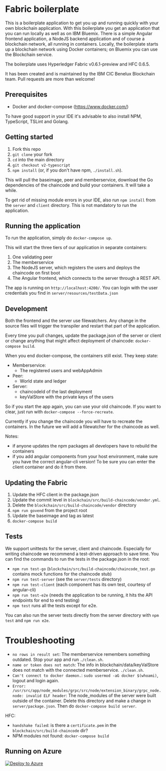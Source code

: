 # Fabric boilerplate
This is a boilerplate application to get you up and running quickly with your own blockchain application. With this boilerplate you get an application that you can run locally as well as on IBM Bluemix. There is a simple Angular frontend application, a NodeJS backend application and of course a blockchain network, all running in containers. Locally, the boilerplate starts up a blockchain network using Docker containers; on Bluemix you can use the Blockchain service.

The boilerplate uses Hyperledger Fabric v0.6.1-preview and HFC 0.6.5.

It has been created and is maintained by the IBM CIC Benelux Blockchain team. Pull requests are more than welcome!

## Prerequisites
- Docker and docker-compose (https://www.docker.com/)

To have good support in your IDE it's advisable to also install NPM, TypeScript, TSLint and Golang.

## Getting started
1. Fork this repo  
2. `git clone` your fork  
3. `cd` into the main directory  
4. `git checkout v2-typescript`  
5. `npm install` (or, if you don't have npm, `./install.sh`).  

This will pull the baseimage, peer and memberservice, download the Go dependencies of the chaincode and build your containers. It will take a while.  

To get rid of missing module errors in your IDE, also run `npm install` from the `server` and `client` directory. This is not mandatory to run the application.

## Running the application
To run the application, simply do `docker-compose up`.

This will start the three tiers of our application in separate containers:  
1. One validating peer  
2. The memberservice  
3. The NodeJS server, which registers the users and deploys the chaincode on first boot  
4. The Angular frontend, which connects to the server through a REST API.  

The app is running on `http://localhost:4200/`. You can login with the user credentials you find in `server/resources/testData.json`  

## Development
Both the frontend and the server use filewatchers. Any change in the source files will trigger the transpiler and restart that part of the application.  

Every time you pull changes, update the package.json of the server or client or change anything that might affect deployment of chaincode: `docker-compose build`.  

When you end docker-compose, the containers still exist. They keep state:  
- Memberservice:  
  - The registered users and webAppAdmin  
- Peer:  
  - World state and ledger  
- Server:  
  - chaincodeId of the last deployment  
  - keyValStore with the private keys of the users  

So if you start the app again, you can use your old chaincode. If you want to clear, just run with `docker-compose --force-recreate`.  

Currently if you change the chaincode you will have to recreate the containers. In the future we will add a filewatcher for the chaincode as well.

Notes:
- if anyone updates the npm packages all developers have to rebuild the containers  
- if you add angular components from your host environment, make sure you have the correct angular-cli version! To be sure you can enter the client container and do it from there.

## Updating the Fabric
1. Update the HFC client in the package.json  
2. Update the commit level in `blockchain/src/build-chaincode/vendor.yml`.
3. Delete the `blockchain/src/build-chaincode/vendor` directory  
4. `npm run govend` from the project root  
5. Update the baseimage and tag as latest
6. `docker-compose build`  

## Tests
We support unittests for the server, client and chaincode. Especially for writing chaincode we recommend a test-driven approach to save time. You can find the commands to run the tests in the package.json in the root:  
- `npm run test-go` (`blockchain/src/build-chaincode/chaincode_test.go` contains mock functions for the chaincode stub)
- `npm run test-server` (see the `server/tests` directory)
- `npm run test-client` (each component has its own test, courtesy of angular-cli)
- `npm run test-e2e` (needs the application to be running, it hits the API endpoints for end to end testing)
- `npm test` runs all the tests except for e2e.

You can also run the server tests directly from the server directory with `npm test` and `npm run e2e`.

# Troubleshooting
- `no rows in result set`: The memberservice remembers something outdated. Stop your app and run `./clean.sh`.
- `name or token does not match`: The info in blockchain/data/keyValStore does not match with the connected memberservice. `./clean.sh`.
- `Can't connect to docker daemon.`: `sudo usermod -aG docker $(whoami)`, logout and login again.
- `Error: /usr/src/app/node_modules/grpc/src/node/extension_binary/grpc_node.node: invalid ELF header`: The node_modules of the server were built outside of the container. Delete this directory and make a change in `server/package.json`. Then do `docker-compose build server`.

HFC:

- `handshake failed`: is there a `certificate.pem` in the `blockchain/src/build-chaincode` dir?
- NPM modules not found: `docker-compose build`

## Running on Azure
  [![Deploy to Azure](http://azuredeploy.net/deploybutton.png)](https://portal.azure.com/#create/Microsoft.Template/uri/https%3A%2F%2Fraw.githubusercontent.com%2Foscarkoe%2Fhyperledger-on-azure%2Fv2-typescript%2Fazure%2Fazuredeploy.json)
